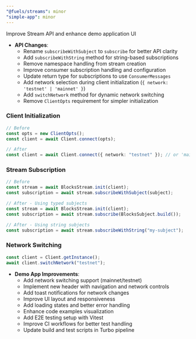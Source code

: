 ```yaml
---
"@fuels/streams": minor
"simple-app": minor
---
```


Improve Stream API and enhance demo application UI

- **API Changes**:
  - Rename `subscribeWithSubject` to `subscribe` for better API clarity
  - Add `subscribeWithString` method for string-based subscriptions
  - Remove namespace handling from stream creation
  - Improve consumer subscription handling and configuration
  - Update return type for subscriptions to use `ConsumerMessages`
  - Add network selection during client initialization (`{ network: 'testnet' | 'mainnet' }`)
  - Add `switchNetwork` method for dynamic network switching
  - Remove `ClientOpts` requirement for simpler initialization

### Client Initialization

```typescript
// Before
const opts = new ClientOpts();
const client = await Client.connect(opts);

// After
const client = await Client.connect({ network: "testnet" }); // or 'mainnet'
```

### Stream Subscription

```typescript
// Before
const stream = await BlocksStream.init(client);
const subscription = await stream.subscribeWithSubject(subject);

// After - Using typed subjects
const stream = await BlocksStream.init(client);
const subscription = await stream.subscribe(BlocksSubject.build());

// After - Using string subjects
const subscription = await stream.subscribeWithString("my-subject");
```

### Network Switching

```typescript
const client = Client.getInstance();
await client.switchNetwork("testnet");
```

- **Demo App Improvements**:
  - Add network switching support (mainnet/testnet)
  - Implement new header with navigation and network controls
  - Add toast notifications for network changes
  - Improve UI layout and responsiveness
  - Add loading states and better error handling
  - Enhance code examples visualization
  - Add E2E testing setup with Vitest
  - Improve CI workflows for better test handling
  - Update build and test scripts in Turbo pipeline
